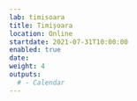 ```yaml
---
lab: timisoara
title: Timișoara
location: Online
startdate: 2021-07-31T10:00:00
enabled: true
date:
weight: 4
outputs:
  # - Calendar
---
```

